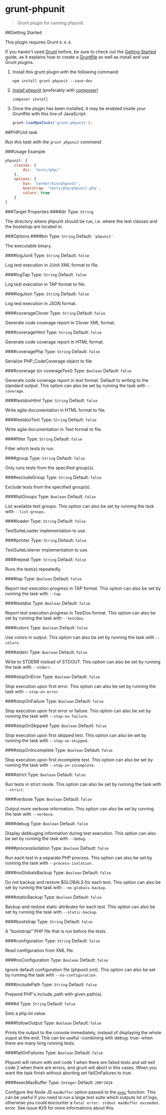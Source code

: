 # grunt-phpunit

> Grunt plugin for running phpunit.

##Getting Started

This plugin requires Grunt `0.4.0`.

If you haven't used [Grunt](http://gruntjs.com/) before, be sure to check out the [Getting Started](http://gruntjs.com/getting-started) guide, as it explains how to create a [Gruntfile](http://gruntjs.com/sample-gruntfile) as well as install and use Grunt plugins.

1. Install this grunt plugin with the following command:

	```shell
	npm install grunt-phpunit --save-dev
	```


2. [Install phpunit](https://github.com/sebastianbergmann/phpunit/#installation) (preferably with [composer](https://github.com/composer/composer))

	```shell
	composer install
	```


3. Once the plugin has been installed, it may be enabled inside your Gruntfile with this line of JavaScript:

	```js
	grunt.loadNpmTasks('grunt-phpunit');
	```


##PHPUnit task

_Run this task with the `grunt phpunit` command._

###Usage Example

```js
phpunit: {
	classes: {
		dir: 'tests/php/'
	},
	options: {
		bin: 'vendor/bin/phpunit',
		bootstrap: 'tests/php/phpunit.php',
		colors: true
	}
}
```

###Target Properties
####dir
Type: `String`

The directory where phpunit should be run, i.e. where the test classes and the bootstrap are located in.

###Options
####bin
Type: `String`  Default: `'phpunit'`

The executable binary.

####logJunit
Type: `String` Default: `false`

Log test execution in JUnit XML format to file.

####logTap
Type: `String` Default: `false`

Log test execution in TAP format to file.

####logJson
Type: `String` Default: `false`

Log test execution in JSON format.

####coverageClover
Type: `String` Default: `false`

Generate code coverage report in Clover XML format.

####coverageHtml
Type: `String` Default: `false`

Generate code coverage report in HTML format.

####coveragePhp
Type: `String` Default: `false`

Serialize PHP_CodeCoverage object to file.

####coverage (or coverageText)
Type: `Boolean` Default: `false`

Generate code coverage report in text format. Default to writing to the standard output. This option can also be set by running the task with `--coverage`.

####testdoxHtml
Type: `String` Default: `false`

Write agile documentation in HTML format to file.

####testdoxText
Type: `String` Default: `false`

Write agile documentation in Text format to file.

####filter
Type: `String` Default: `false`

Filter which tests to run.

####group
Type: `String` Default: `false`

Only runs tests from the specified group(s).

####excludeGroup
Type: `String` Default: `false`

Exclude tests from the specified group(s).

####listGroups
Type: `Boolean` Default: `false`

List available test groups. This option can also be set by running the task with `--list-groups`.

####loader
Type: `String` Default: `false`

TestSuiteLoader implementation to use.

####printer
Type: `String` Default: `false`

TestSuiteListener implementation to use.

####repeat
Type: `String` Default: `false`

Runs the test(s) repeatedly.

####tap
Type: `Boolean` Default: `false`

Report test execution progress in TAP format. This option can also be set by running the task with `--tap`.

####testdox
Type: `Boolean` Default: `false`

Report test execution progress in TestDox format. This option can also be set by running the task with `--testdox`.

####colors
Type: `Boolean` Default: `false`

Use colors in output. This option can also be set by running the task with `--colors`.

####stderr
Type: `Boolean` Default: `false`

Write to STDERR instead of STDOUT. This option can also be set by running the task with `--stderr`.

####stopOnError
Type: `Boolean` Default: `false`

Stop execution upon first error. This option can also be set by running the task with `--stop-on-error`.

####stopOnFailure
Type: `Boolean` Default: `false`

Stop execution upon first error or failure. This option can also be set by running the task with `--stop-on-failure`.

####stopOnSkipped
Type: `Boolean` Default: `false`

Stop execution upon first skipped test. This option can also be set by running the task with `--stop-on-skipped`.

####stopOnIncomplete
Type: `Boolean` Default: `false`

Stop execution upon first incomplete test. This option can also be set by running the task with `--stop-on-incomplete`.

####strict
Type: `Boolean` Default: `false`

Run tests in strict mode. This option can also be set by running the task with `--strict`.

####verbose
Type: `Boolean` Default: `false`

Output more verbose information. This option can also be set by running the task with `--verbose`.

####debug
Type: `Boolean` Default: `false`

Display debbuging information during test execution. This option can also be set by running the task with `--debug`.

####processIsolation
Type: `Boolean` Default: `false`

Run each test in a separate PHP process. This option can also be set by running the task with `--process-isolation`.

####noGlobalsBackup
Type: `Boolean` Default: `false`

Do not backup and restore $GLOBALS for each test. This option can also be set by running the task with `--no-globals-backup`.

####staticBackup
Type: `Boolean` Default: `false`

Backup and restore static attributes for each test. This option can also be set by running the task with `--static-backup`.

####bootstrap
Type: `String` Default: `false`

A "bootstrap" PHP file that is run before the tests.

####configuration
Type: `String` Default: `false`

Read configuration from XML file.

####noConfiguration
Type: `Boolean` Default: `false`

Ignore default configuration file (phpunit.xml). This option can also be set by running the task with `--no-configuration`.

####includePath
Type: `String` Default: `false`

Prepend PHP's include_path with given path(s).

####d
Type: `String` Default: `false`

Sets a php.ini value.

####followOutput
Type: `Boolean` Default: `false`

Prints the output to the console immediately, instead of displaying the whole ouput at the end.
This can be useful -combining with debug: true- when there are many long running tests.

####failOnFailures
Type: `Boolean` Default: `false`

Phpunit will return with exit code 1 when there are failed tests and wit exit code 2 when there are errors, and grunt will abort in this cases.
When you want the task finish without aborting set failOnFailures to true.

####execMaxBuffer
Type: `Integer` Default: `200*1024`

Configure the Node JS `maxBuffer` option passed to the 
[`exec`](http://nodejs.org/api/child_process.html#child_process_child_process_exec_command_options_callback) function. 
This can be useful if you need to run a large test suite which outputs lot of logs, otherwise you could encounter a 
`Fatal error: stdout maxBuffer exceeded.` error. See issue #29 for more informations about this.
